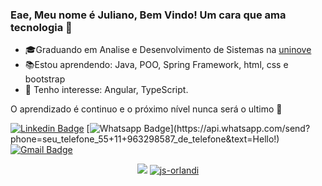 ### Eae, Meu nome é Juliano, Bem Vindo! Um cara que ama tecnologia 👋

- 🎓Graduando em Analise e Desenvolvimento de Sistemas na [uninove](https://www.uninove.br/)
- 📚Estou aprendendo: Java, POO, Spring Framework, html, css e bootstrap
- 🎯 Tenho interesse: Angular, TypeScript. 

O  aprendizado é continuo e o próximo nível nunca será o ultimo 🚀 
<!--
**js-orlandi/js-orlandi** is a ✨ _special_ ✨ repository because its `README.md` (this file) appears on your GitHub profile.

Here are some ideas to get you started:

- 🔭 I’m currently working on ...
- 🌱 I’m currently learning ...
- 👯 I’m looking to collaborate on ...
- 🤔 I’m looking for help with ...
- 💬 Ask me about ...
- 📫 How to reach me: ...
- 😄 Pronouns: ...
- ⚡ Fun fact: ...
-->



[![Linkedin Badge](https://img.shields.io/badge/-LinkedIn-blue?style=flat-square&logo=Linkedin&logoColor=white&link=https://www.linkedin.com/in/js-orlandi/)](https://www.linkedin.com/in/js-orlandi/)
[![Whatsapp Badge](https://img.shields.io/badge/-Whatsapp-4CA143?style=flat-square&labelColor=4CA143&logo=whatsapp&logoColor=white&link=https://api.whatsapp.com/send?phone=seu_telefone_55+11+963298587_de_telefone&text=Hello!)](https://api.whatsapp.com/send?phone=seu_telefone_55+11+963298587_de_telefone&text=Hello!)
[![Gmail Badge](https://img.shields.io/badge/-Gmail-c14438?style=flat-square&logo=Gmail&logoColor=white&link=mailto:js.orlandi.dev@gmail.com)](mailto:js.orlandi.dev@gmail.com)
<p align = "center">
  <a href="https://github.com/js-orlandi/"><img src="https://github-readme-stats.vercel.app/api/top-langs/?username=js-orlandi&layout=compact&theme=dark"/></a> 
  <a href="https://github.com/js-orlandi/"><img src="https://github-readme-stats.vercel.app/api?username=js-orlandi&show_icons=true&theme=dark&include_all_commits=true&count_private=true" alt="js-orlandi"/></a>
</p> 


